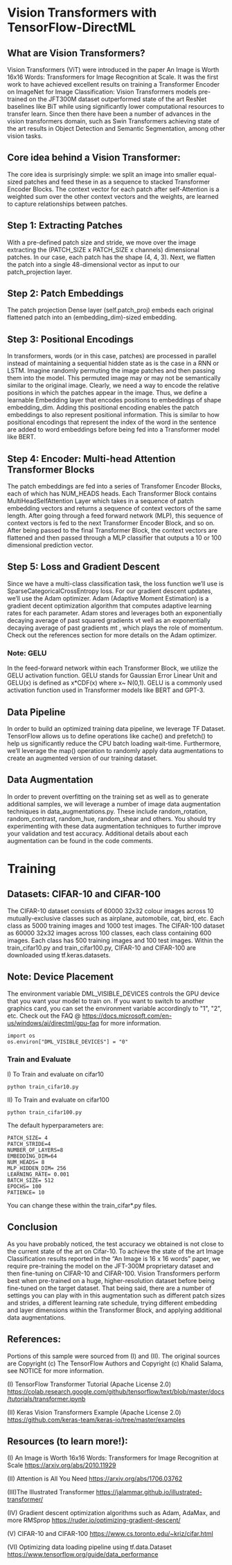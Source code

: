 # Vision Transformers with TensorFlow-DirectML


## What are Vision Transformers? 

Vision Transformers (ViT) were introduced in the paper An Image is Worth 16x16 Words: Transformers for Image Recognition at Scale. It was the first work to have achieved excellent results on training a Transformer Encoder on ImageNet for Image Classification: Vision Transformers models pre-trained on the JFT300M dataset outperformed state of the art ResNet baselines like BiT while using significantly lower computational resources to transfer learn. Since then there have been a number of advances in the vision transformers domain, such as Swin Transformers achieving state of the art results in Object Detection and Semantic Segmentation, among other vision tasks.  
 

## Core idea behind a Vision Transformer:  
The core idea is surprisingly simple: we split an image into smaller equal-sized patches and feed these in as a sequence to stacked Transformer Encoder Blocks. The context vector for each patch after self-Attention is a weighted sum over the other context vectors and the weights, are learned to capture relationships between patches. 
 

## Step 1: Extracting Patches 
With a pre-defined patch size and stride, we move over the image extracting the (PATCH_SIZE x PATCH_SIZE x channels) dimensional patches. In our case, each patch has the shape (4, 4, 3). Next, we flatten the patch into a single 48-dimensional vector as input to our patch_projection layer.  


## Step 2: Patch Embeddings 
The patch projection Dense layer (self.patch_proj) embeds each original flattened patch into an (embedding_dim)-sized embedding.  


## Step 3: Positional Encodings 
In transformers, words (or in this case, patches) are processed in parallel instead of maintaining a sequential hidden state as is the case in a RNN or LSTM. Imagine randomly permuting the image patches and then passing them into the model. This permuted image may or may not be semantically similar to the original image. Clearly, we need a way to encode the relative positions in which the patches appear in the image. Thus, we define a learnable Embedding layer that encodes positions to embeddings of shape embedding_dim. Adding this positional encoding enables the patch embeddings to also represent positional information. This is similar to how positional encodings that represent the index of the word in the sentence are added to word embeddings before being fed into a Transformer model like BERT. 


## Step 4: Encoder: Multi-head Attention Transformer Blocks 
The patch embeddings are fed into a series of Transfomer Encoder Blocks, each of which has NUM_HEADS heads. Each Transformer Block contains MultiHeadSelfAttention Layer which takes in a sequence of patch embedding vectors and returns a sequence of context vectors of the same length. After going through a feed forward network (MLP), this sequence of context vectors is fed to the next Transformer Encoder Block, and so on. After being passed to the final Transformer Block, the context vectors are flattened and then passed through a MLP classifier that outputs a 10 or 100 dimensional prediction vector. 

 

## Step 5: Loss and Gradient Descent 
Since we have a multi-class classification task, the loss function we’ll use is SparseCategoricalCrossEntropy loss. For our gradient descent updates, we’ll use the Adam optimizer. Adam (Adaptive Moment Estimation) is a gradient decent optimization algorithm that computes adaptive learning rates for each parameter. Adam stores and leverages both an exponentially decaying average of past squared gradients vt well as an exponentially decaying average of past gradients mt , which plays the role of momentum. Check out the references section for more details on the Adam optimizer. 

### Note: GELU 
In the feed-forward network within each Transformer Block, we utilize the GELU activation function. GELU stands for Gaussian Error Linear Unit and GELU(x) is defined as x*CDF(x) where x~ N(0,1). GELU is a commonly used activation function used in Transformer models like BERT and GPT-3. 


## Data Pipeline 
In order to build an optimized training data pipeline, we leverage TF Dataset. TensorFlow allows us to define operations like cache() and prefetch() to help us significantly reduce the CPU batch loading wait-time. Furthermore, we’ll leverage the map() operation to randomly apply data augmentations to create an augmented version of our training dataset. 


## Data Augmentation  
In order to prevent overfitting on the training set as well as to generate additional samples, we will leverage a number of image data augmentation techniques in data_augmentations.py. These include random_rotation, random_contrast, random_hue, random_shear and others. You should try experimenting with these data augmentation techniques to further improve your validation and test accuracy. Additional details about each augmentation can be found in the code comments. 

 

# Training 

## Datasets: CIFAR-10 and CIFAR-100 

The CIFAR-10 dataset consists of 60000 32x32 colour images across 10 mutually-exclusive classes such as airplane, automobile, cat, bird, etc. Each class as 5000 training images and 1000 test images. 
The CIFAR-100 dataset as 60000 32x32 images across 100 classes, each class containing 600 images. Each class has 500 training images and 100 test images. Within the train_cifar10.py and train_cifar100.py, CIFAR-10 and CIFAR-100 are downloaded using tf.keras.datasets.


## Note: Device Placement 
The environment variable DML_VISIBLE_DEVICES controls the GPU device that you want your model to train on. If you want to switch to another graphics card, you can set the environment variable accordingly to "1", "2", etc. Check out the FAQ @ https://docs.microsoft.com/en-us/windows/ai/directml/gpu-faq for more information.

    import os 
    os.environ["DML_VISIBLE_DEVICES"] = "0" 


### Train and Evaluate

I) To Train and evaluate on cifar10 

    python train_cifar10.py 

II) To Train and evaluate on cifar100 

    python train_cifar100.py 

The default hyperparameters are: 
    
    PATCH_SIZE= 4
    PATCH_STRIDE=4
    NUMBER_OF_LAYERS=8
    EMBEDDING_DIM=64
    NUM_HEADS= 8
    MLP_HIDDEN_DIM= 256
    LEARNING_RATE= 0.001
    BATCH_SIZE= 512
    EPOCHS= 100
    PATIENCE= 10

You can change these within the train_cifar*.py files. 

## Conclusion 

As you have probably noticed, the test accuracy we obtained is not close to the current state of the art on Cifar-10. To achieve the state of the art Image Classification results reported in the “An Image is 16 x 16 words” paper, we require pre-training the model on the JFT-300M proprietary dataset and then fine-tuning on CIFAR-10 and CIFAR-100. Vision Transformers perform best when pre-trained on a huge, higher-resolution dataset before being fine-tuned on the target dataset. That being said, there are a number of settings you can play with in this augmentation such as different patch sizes and strides, a different learning rate schedule, trying different embedding and layer dimensions within the Transformer Block, and applying additional data augmentations.  


## References: 

Portions of this sample were sourced from (I) and (II). The original sources are Copyright (c) The TensorFlow Authors and Copyright (c) Khalid Salama, see NOTICE for more information.

(I) TensorFlow Transformer Tutorial (Apache License 2.0)
https://colab.research.google.com/github/tensorflow/text/blob/master/docs/tutorials/transformer.ipynb 

(II) Keras Vision Transformers Example (Apache License 2.0)
https://github.com/keras-team/keras-io/tree/master/examples



## Resources (to learn more!): 

(I) An Image is Worth 16x16 Words: Transformers for Image Recognition at Scale 
https://arxiv.org/abs/2010.11929 

(II) Attention is All You Need 
https://arxiv.org/abs/1706.03762 

(III)The Illustrated Transformer 
https://jalammar.github.io/illustrated-transformer/ 

(IV) Gradient descent optimization algorithms such as Adam, AdaMax, and more RMSprop 
https://ruder.io/optimizing-gradient-descent/ 

(V) CIFAR-10 and CIFAR-100 
https://www.cs.toronto.edu/~kriz/cifar.html 

(VI) Optimizing data loading pipeline using tf.data.Dataset 
https://www.tensorflow.org/guide/data_performance 